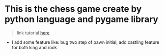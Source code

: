 # This is the chess game create by python language and pygame library

> link tutorial [here](https://www.youtube.com/watch?v=X-e0jk4I938)

- I add some feature like: bug two step of pawn initial, add castling feature for both king and rook